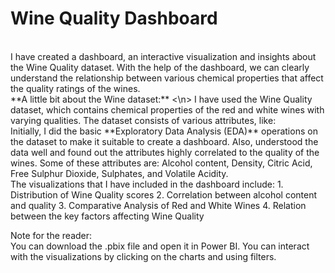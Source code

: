 # Wine Quality Dashboard
<br/>
I have created a dashboard, an interactive visualization and insights about the Wine Quality dataset. With the help of the dashboard, we can clearly understand the relationship between various chemical properties that affect the quality ratings of the wines.
<br/>
**A little bit about the Wine dataset:** <\n>
I have used the Wine Quality dataset, which contains chemical properties of the red and white wines with varying qualities. The dataset consists of various attributes, like:
<br/>
Initially, I did the basic **Exploratory Data Analysis (EDA)** operations on the dataset to make it suitable to create a dashboard. Also, understood the data well and found out the attributes highly correlated to the quality of the wines. Some of these attributes are: Alcohol content, Density, Citric Acid, Free Sulphur Dioxide, Sulphates, and Volatile Acidity.
<br/>
 The visualizations that I have included in the dashboard include:
 1. Distribution of Wine Quality scores
 2. Correlation between alcohol content and quality
 3. Comparative Analysis of Red and White Wines
 4. Relation between the key factors affecting Wine Quality
<br/>



Note for the reader:<br/>
You can download the .pbix file and open it in Power BI. You can interact with the visualizations by clicking on the charts and using filters.
